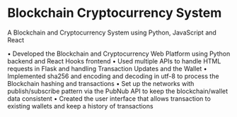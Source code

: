 # Blockchain Cryptocurrency System
A Blockchain and Cryptocurrency System using Python, JavaScript and React

• Developed the Blockchain and Cryptocurrency Web Platform using Python backend and React Hooks frontend
• Used multiple APIs to handle HTML requests in Flask and handling Transaction Updates and the Wallet
• Implemented sha256 and encoding and decoding in utf-8 to process the Blockchain hashing and transactions
• Set up the networks with publish/subscribe pattern via the PubNub API to keep the blockchain/wallet data consistent
• Created the user interface that allows transaction to existing wallets and keep a history of transactions

